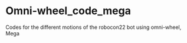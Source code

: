 # Omni-wheel_code_mega
Codes for the different motions of the robocon22 bot using omni-wheel, Mega 
